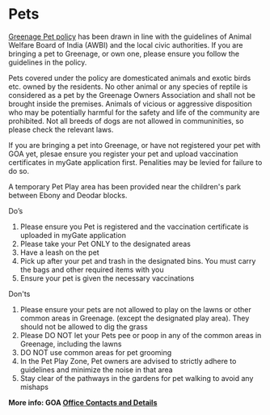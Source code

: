 # Pets

<a target="_blank" href="https://drive.google.com/file/d/1GKrEUiCd7ixQuTy2KaV7QanZX0AlYCp-/view?usp=sharing">Greenage Pet policy</a> has been drawn in line with the guidelines of Animal Welfare Board of India (AWBI) and the local civic authorities. If you are bringing a pet to Greenage, or own one, please ensure you follow the guidelines in the policy. 

Pets covered under the policy are domesticated animals and exotic birds etc. owned by the residents. No other animal or any species of reptile is considered as a pet by the Greenage Owners Association and shall not be brought inside the premises. Animals of vicious or aggressive disposition who may be potentially harmful for the safety and life of the community are prohibited. Not all breeds of dogs are not allowed in communinities, so please check the relevant laws.

If you are bringing a pet into Greenage, or have not registered your pet with GOA yet, plesae ensure you register your pet and upload vaccination certificates in myGate application first. Penalities may be levied for failure to do so. 

A temporary Pet Play area has been provided near the children's park between Ebony and Deodar blocks.  

Do’s

1. Please ensure you Pet is registered and the vaccination certificate is uploaded in myGate application
2. Please take your Pet ONLY to the designated areas 
3. Have a leash on the pet  
4. Pick up after your pet and trash in the designated bins. You must carry the bags and other required items with you 
5. Ensure your pet is given  the necessary vaccinations  

Don'ts

1. Please ensure your pets are not allowed to play on the lawns or other common areas in Greenage. (except the designated play area). They should not be allowed to dig the grass 
2. Please DO NOT let your Pets pee or poop in any of the common areas in Greenage, including the lawns 
3. DO NOT use common areas for pet grooming
4. In the Pet Play Zone, Pet owners are advised to strictly adhere to guidelines and minimize the noise in that area
5. Stay clear of the pathways in the gardens for pet walking to avoid any mishaps

__More info: GOA [Office Contacts and Details](/contact)__
